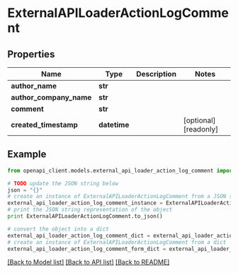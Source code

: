 # ExternalAPILoaderActionLogComment


## Properties
Name | Type | Description | Notes
------------ | ------------- | ------------- | -------------
**author_name** | **str** |  | 
**author_company_name** | **str** |  | 
**comment** | **str** |  | 
**created_timestamp** | **datetime** |  | [optional] [readonly] 

## Example

```python
from openapi_client.models.external_api_loader_action_log_comment import ExternalAPILoaderActionLogComment

# TODO update the JSON string below
json = "{}"
# create an instance of ExternalAPILoaderActionLogComment from a JSON string
external_api_loader_action_log_comment_instance = ExternalAPILoaderActionLogComment.from_json(json)
# print the JSON string representation of the object
print ExternalAPILoaderActionLogComment.to_json()

# convert the object into a dict
external_api_loader_action_log_comment_dict = external_api_loader_action_log_comment_instance.to_dict()
# create an instance of ExternalAPILoaderActionLogComment from a dict
external_api_loader_action_log_comment_form_dict = external_api_loader_action_log_comment.from_dict(external_api_loader_action_log_comment_dict)
```
[[Back to Model list]](../README.md#documentation-for-models) [[Back to API list]](../README.md#documentation-for-api-endpoints) [[Back to README]](../README.md)


